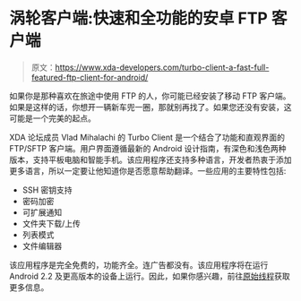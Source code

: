 # 涡轮客户端:快速和全功能的安卓 FTP 客户端

> 原文：<https://www.xda-developers.com/turbo-client-a-fast-full-featured-ftp-client-for-android/>

如果你是那种喜欢在旅途中使用 FTP 的人，你可能已经安装了移动 FTP 客户端。如果是这样的话，你想开一辆新车兜一圈，那就别再找了。如果您还没有安装，这可能是一个完美的起点。

XDA 论坛成员 Vlad Mihalachi 的 Turbo Client 是一个结合了功能和直观界面的 FTP/SFTP 客户端。用户界面遵循最新的 Android 设计指南，有深色和浅色两种版本，支持平板电脑和智能手机。该应用程序还支持多种语言，开发者热衷于添加更多语言，所以一定要让他知道你是否愿意帮助翻译。一些应用的主要特性包括:

*   SSH 密钥支持
*   密码加密
*   可扩展通知
*   文件夹下载/上传
*   列表模式
*   文件编辑器

该应用程序是完全免费的，功能齐全。连广告都没有。该应用程序将在运行 Android 2.2 及更高版本的设备上运行。因此，如果你感兴趣，前往[原始线程](http://forum.xda-developers.com/showthread.php?p=34879968)获取更多信息。